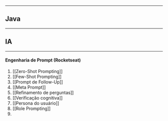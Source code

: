 ___
## Java
___




## IA
___

#### Engenharia de Prompt (Rocketseat)
1. [[Zero-Shot Prompting]]
2. [[Few-Shot Prompting]]
3. [[Prompt de Follow-Up]]
4. [[Meta Prompt]]
5. [[Refinamento de perguntas]]
6. [[Verificação cognitiva]]
7. [[Persona do usuário]]
8. [[Role Prompting]]
9. 

